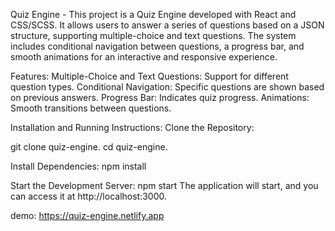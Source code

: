 Quiz Engine -
This project is a Quiz Engine developed with React and CSS/SCSS. It allows users to answer a series of questions based on a JSON structure, supporting multiple-choice and text questions. The system includes conditional navigation between questions, a progress bar, and smooth animations for an interactive and responsive experience.

Features:
Multiple-Choice and Text Questions: Support for different question types.
Conditional Navigation: Specific questions are shown based on previous answers.
Progress Bar: Indicates quiz progress.
Animations: Smooth transitions between questions.

Installation and Running Instructions:
Clone the Repository:

git clone quiz-engine.
cd quiz-engine.

Install Dependencies:
npm install

Start the Development Server:
npm start
The application will start, and you can access it at http://localhost:3000.

demo: https://quiz-engine.netlify.app
